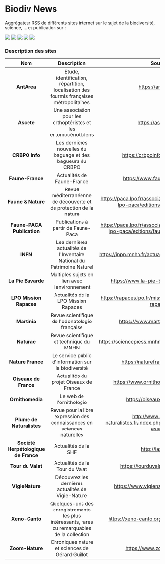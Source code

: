 # Biodiv News

Aggrégateur RSS de différents sites internet sur le sujet de la biodiversité, science, ... et publication sur :

<a href="https://biodivnews.ddns.net/"><img src="https://img.shields.io/badge/Site-Biodiv_News-16ad1b.svg?style=for-the-badge&logoColor=white"></a>
<a href="https://t.me/biodiv_news"><img src="https://img.shields.io/badge/Biodiv__News-2799d1.svg?style=for-the-badge&logo=telegram&logoColor=white"></a>
<a href="https://piaille.fr/@Biodiv_News"><img src="https://img.shields.io/badge/Biodiv__News-5d53e6.svg?style=for-the-badge&logo=mastodon&logoColor=white"></a>
<a href="https://twitter.com/Biodiv_News"><img src="https://img.shields.io/badge/Biodiv__News-1c9ceb.svg?style=for-the-badge&logo=twitter&logoColor=white"></a>
<a href="https://bsky.app/profile/biodiv-news.bsky.social"><img src="https://img.shields.io/badge/Bluesky-Biodiv--News-006bff.svg?style=for-the-badge&logoColor=white"></a> 

### Description des sites
| Nom | Description | Source |
|:---:|:---:|:---:|
| **AntArea** | Etude, identification, répartition, localisation des fourmis françaises métropolitaines | https://antarea.fr/ |
| **Ascete** | Une association pour les orthoptéristes et les entomocénoticiens | https://ascete.org/ |
| **CRBPO Info** | Les dernières nouvelles du baguage et des bagueurs du CRBPO | https://crbpoinfo.blogspot.com/ |
| **Faune-France** | Actualités de Faune-France | https://www.faune-france.org/ |
| **Faune & Nature** | Revue méditerranéenne de découverte et de protection de la nature | https://paca.lpo.fr/association-protection-nature-lpo-paca/editions/faune-et-nature |
| **Faune-PACA Publication** | Publications à partir de Faune-Paca | https://paca.lpo.fr/association-protection-nature-lpo-paca/editions/faune-paca-publication |
| **INPN** | Les dernières actualités de l'Inventaire National du Patrimoine Naturel | https://inpn.mnhn.fr/actualites/sommaire-actualites |
| **La Pie Bavarde** | Multiples sujets en lien avec l'environnement | https://www.la-pie-bavarde.com/articles |
| **LPO Mission Rapaces** | Actualités de la LPO Mission Rapaces | https://rapaces.lpo.fr/mission-rapaces/actualites-rapaces |
| **Martinia** | Revue scientifique de l'odonatologie française | https://www.martinia.insectes.org/ |
| **Naturae** | Revue scientifique et technique du MNHN | https://sciencepress.mnhn.fr/fr/periodiques/naturae |
| **Nature France** | Le service public d'information sur la biodiversité | https://naturefrance.fr/actualites |
| **Oiseaux de France** | Actualités du projet Oiseaux de France | https://www.ornithomedia.com/breves/ |
| **Ornithomedia** | Le web de l'ornithologie | https://oiseauxdefrance.org/ |
| **Plume de Naturalistes** | Revue pour la libre expression des connaissances en sciences naturelles | http://www.plume-de-naturalistes.fr/index.php/numeros/articles-et-essais/ |
| **Société Herpétologique de France** | Actualités de la SHF | http://lashf.org/ |
| **Tour du Valat** | Actualités de la Tour du Valat | https://tourduvalat.org/actualites/ |
| **VigieNature** | Découvrez les dernières actualités de Vigie-Nature | https://www.vigienature.fr/fr/actualites |
| **Xeno-Canto** | Quelques-uns des enregistrements les plus intéressants, rares ou remarquables de la collection | https://xeno-canto.org/collection/spotlights |
| **Zoom-Nature** | Chroniques nature et sciences de Gérard Guillot | https://www.zoom-nature.fr/ |
